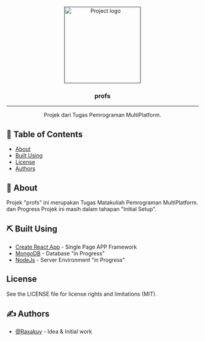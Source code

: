 <p align="center">
  <a href="" rel="noopener">
 <img width=200px height=200px src="https://i.imgur.com/6wj0hh6.jpg" alt="Project logo"></a>
</p>

<h3 align="center">profs</h3>

---

<p align="center"> Projek dari Tugas Pemrograman MultiPlatform.
    <br> 
</p>

## 📝 Table of Contents

- [About](#about)
- [Built Using](#built_using)
- [License](../LICENSE.md)
- [Authors](#authors)

## 🧐 About <a name = "about"></a>

Projek "profs" ini merupakan Tugas Matakuliah Pemrograman MultiPlatform. dan Progress Projek ini masih dalam tahapan "Initial Setup".

## ⛏️ Built Using <a name = "built_using"></a>

- [Create React App](https://https://create-react-app.dev/) - Single Page APP Framework
- [MongoDB](https://www.mongodb.com/) - Database "in Progress"
- [NodeJs](https://nodejs.org/en/) - Server Environment "in Progress"

## License

See the <a name = "License">LICENSE</a> file for license rights and limitations (MIT).

## ✍️ Authors <a name = "Authors"></a>

- [@Raxakuy](https://github.com/Raxakuy) - Idea & Initial work
